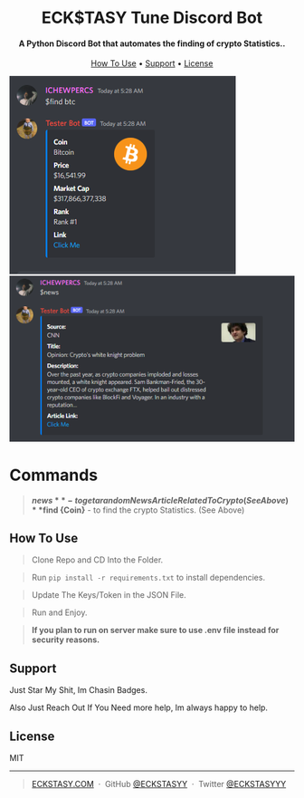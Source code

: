 
<h1 align="center">
  <br>
  ECK$TASY Tune Discord Bot
  <br>
</h1>

<h4 align="center">A Python Discord Bot that automates the finding of crypto Statistics.</a>.</h4>


<p align="center">
  <a href="#how-to-use">How To Use</a> •
  <a href="#support">Support</a> •
  <a href="#license">License</a>
</p>

![screenshot](https://github.com/ECKSTASYY/Discord-Crypto-Price-Fetcher/blob/main/images/example.png)
![screenshot](https://github.com/ECKSTASYY/Discord-Crypto-Price-Fetcher/blob/main/images/news.png)


# Commands 

> **$news**  - to get a random News Article Related To Crypto (See Above)
> **$find {Coin}**  - to find the crypto Statistics. (See Above)


## How To Use

> Clone Repo and CD Into the Folder.

> Run `pip install -r requirements.txt` to install dependencies.

> Update The Keys/Token in the JSON File.

> Run and Enjoy.

> **If you plan to run on server make sure to use .env file instead for security reasons.**



## Support

<p>Just Star My Shit, Im Chasin Badges.</p> 
<p>Also Just Reach Out If You Need more help, Im always happy to help.</p> 

</a>


## License

MIT

---

> [ECKSTASY.COM](https://eckstasy.com) &nbsp;&middot;&nbsp;
> GitHub [@ECKSTASYY](https://github.com/ECKSTASYY) &nbsp;&middot;&nbsp;
> Twitter [@ECKSTASYYY](https://twitter.com/eckstasyyy)


